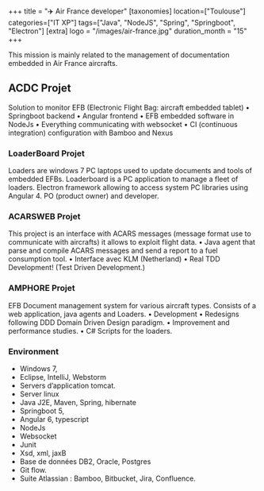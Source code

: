+++
title = "✈️ Air France developer"
[taxonomies]
location=["Toulouse"]
categories=["IT XP"]
tags=["Java", "NodeJS", "Spring", "Springboot", "Electron"]
[extra]
logo = "/images/air-france.jpg"
duration_month = "15"
+++

This mission is mainly related to the management of documentation embedded in Air France aircrafts.
<!-- more -->

## ACDC Projet

Solution to monitor EFB (Electronic Flight Bag: aircraft embedded tablet)
• Springboot backend
• Angular frontend
• EFB embedded software in NodeJs
• Everything communicating with websocket
• CI (continuous integration) configuration with Bamboo and Nexus

### LoaderBoard Projet

Loaders are windows 7 PC laptops used to update documents and tools of embedded EFBs. Loaderboard is a PC application to manage a fleet of loaders.
Electron framework allowing to access system PC libraries using Angular 4. PO (product owner) and developer.

### ACARSWEB Projet

This project is an interface with ACARS messages (message format use to communicate with aircrafts) it allows to exploit flight data.
• Java agent that parse and compile ACARS messages and send a report to a fuel consumption tool.
• Interface avec KLM (Netherland)
• Real TDD Development! (Test Driven Development.)

### AMPHORE Projet

EFB Document management system for various aircraft types. Consists of a web application, java agents and Loaders.
• Development
• Redesigns following DDD Domain Driven Design paradigm.
• Improvement and performance studies.
• C# Scripts for the loaders.

### Environment

- Windows 7,
- Eclipse, IntelliJ, Webstorm
- Servers d’application tomcat.
- Server linux
- Java J2E, Maven, Spring, hibernate
- Springboot 5,
- Angular 6, typescript
- NodeJs
- Websocket
- Junit
- Xsd, xml, jaxB
- Base de données DB2, Oracle, Postgres
- Git flow.
- Suite Atlassian : Bamboo, Bitbucket, Jira, Confluence.
